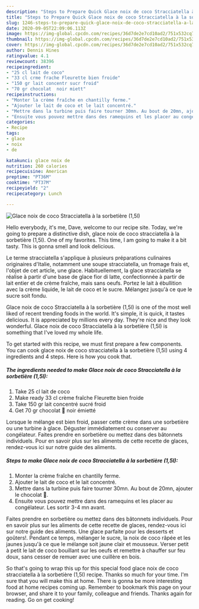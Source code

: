 ```yaml
---
description: "Steps to Prepare Quick Glace noix de coco Stracciatella à la sorbetière (1,5l)"
title: "Steps to Prepare Quick Glace noix de coco Stracciatella à la sorbetière (1,5l)"
slug: 1246-steps-to-prepare-quick-glace-noix-de-coco-stracciatella-a-la-sorbetiere-1-5l
date: 2020-09-05T22:09:06.113Z
image: https://img-global.cpcdn.com/recipes/36d7de2e7cd10ad2/751x532cq70/glace-noix-de-coco-stracciatella-a-la-sorbetiere-15l-photo-principale-de-la-recette.jpg
thumbnail: https://img-global.cpcdn.com/recipes/36d7de2e7cd10ad2/751x532cq70/glace-noix-de-coco-stracciatella-a-la-sorbetiere-15l-photo-principale-de-la-recette.jpg
cover: https://img-global.cpcdn.com/recipes/36d7de2e7cd10ad2/751x532cq70/glace-noix-de-coco-stracciatella-a-la-sorbetiere-15l-photo-principale-de-la-recette.jpg
author: Dennis Hines
ratingvalue: 4.1
reviewcount: 38396
recipeingredient:
- "25 cl lait de coco"
- "33 cl crme frache Fleurette bien froide"
- "150 gr lait concentr sucr froid"
- "70 gr chocolat  noir miett"
recipeinstructions:
- "Monter la crème fraîche en chantilly ferme."
- "Ajouter le lait de coco et le lait concentré."
- "Mettre dans la turbine puis faire tourner 30mn. Au bout de 20mn, ajouter le chocolat 🍫."
- "Ensuite vous pouvez mettre dans des ramequins et les placer au congélateur. Les sortir 3-4 mn avant."
categories:
- Recipe
tags:
- glace
- noix
- de

katakunci: glace noix de 
nutrition: 260 calories
recipecuisine: American
preptime: "PT36M"
cooktime: "PT37M"
recipeyield: "2"
recipecategory: Lunch

---
```



![Glace noix de coco Stracciatella à la sorbetière (1,5l)](https://img-global.cpcdn.com/recipes/36d7de2e7cd10ad2/751x532cq70/glace-noix-de-coco-stracciatella-a-la-sorbetiere-15l-photo-principale-de-la-recette.jpg)

Hello everybody, it's me, Dave, welcome to our recipe site. Today, we're going to prepare a distinctive dish, glace noix de coco stracciatella à la sorbetière (1,5l). One of my favorites. This time, I am going to make it a bit tasty. This is gonna smell and look delicious.

Le terme stracciatella s&#39;applique à plusieurs préparations culinaires originaires d&#39;Italie, notamment une soupe stracciatella, un fromage frais et, l&#39;objet de cet article, une glace. Habituellement, la glace stracciatella se réalise à partir d&#39;une base de glace fior di latte, confectionnée à partir de lait entier et de crème fraîche, mais sans oeufs. Portez le lait à ébullition avec la crème liquide, le lait de coco et le sucre. Mélangez jusqu&#39;à ce que le sucre soit fondu.

Glace noix de coco Stracciatella à la sorbetière (1,5l) is one of the most well liked of recent trending foods in the world. It's simple, it is quick, it tastes delicious. It is appreciated by millions every day. They're nice and they look wonderful. Glace noix de coco Stracciatella à la sorbetière (1,5l) is something that I've loved my whole life.


To get started with this recipe, we must first prepare a few components. You can cook glace noix de coco stracciatella à la sorbetière (1,5l) using 4 ingredients and 4 steps. Here is how you cook that.

<!--inarticleads1-->

##### The ingredients needed to make Glace noix de coco Stracciatella à la sorbetière (1,5l):

1. Take 25 cl lait de coco
1. Make ready 33 cl crème fraîche Fleurette bien froide
1. Take 150 gr lait concentré sucré froid
1. Get 70 gr chocolat 🍫 noir émietté


Lorsque le mélange est bien froid, passer cette crème dans une sorbetière ou une turbine à glace. Déguster immédiatement ou conserver au congélateur. Faites prendre en sorbetière ou mettez dans des bâtonnets individuels. Pour en savoir plus sur les aliments de cette recette de glaces, rendez-vous ici sur notre guide des aliments. 

<!--inarticleads2-->

##### Steps to make Glace noix de coco Stracciatella à la sorbetière (1,5l):

1. Monter la crème fraîche en chantilly ferme.
1. Ajouter le lait de coco et le lait concentré.
1. Mettre dans la turbine puis faire tourner 30mn. Au bout de 20mn, ajouter le chocolat 🍫.
1. Ensuite vous pouvez mettre dans des ramequins et les placer au congélateur. Les sortir 3-4 mn avant.


Faites prendre en sorbetière ou mettez dans des bâtonnets individuels. Pour en savoir plus sur les aliments de cette recette de glaces, rendez-vous ici sur notre guide des aliments. Une glace parfaite pour les desserts et goûters!. Pendant ce temps, mélanger le sucre, la noix de coco râpée et les jaunes jusqu&#39;à ce que le mélange soit jaune clair et mousseux. Verser petit à petit le lait de coco bouillant sur les oeufs et remettre à chauffer sur feu doux, sans cesser de remuer avec une cuillère en bois. 

So that's going to wrap this up for this special food glace noix de coco stracciatella à la sorbetière (1,5l) recipe. Thanks so much for your time. I'm sure that you will make this at home. There is gonna be more interesting food at home recipes coming up. Remember to bookmark this page on your browser, and share it to your family, colleague and friends. Thanks again for reading. Go on get cooking!
